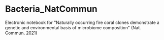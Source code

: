 # Bacteria_NatCommun
Electronic notebook for "Naturally occurring fire coral clones demonstrate a genetic and environmental basis of microbiome composition" (Nat. Commun. 2021)
